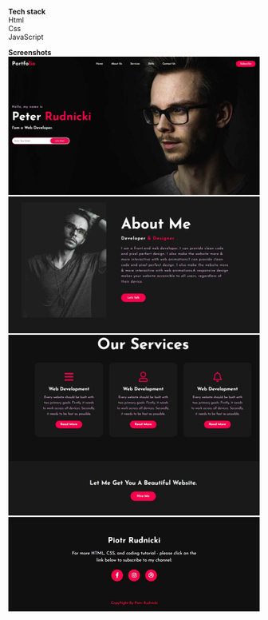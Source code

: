 <b>Tech stack</b><br>
Html<br>
Css<br>
JavaScript

<b>Screenshots</b>
![-](/preview/1.jpg)
![-](/preview/2.jpg)
![-](/preview/3.jpg)
![-](/preview/4.jpg)
<!--![-](/preview/5.jpg)

